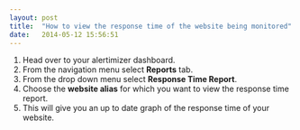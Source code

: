 ```yaml
---
layout: post
title:  "How to view the response time of the website being monitored"
date:   2014-05-12 15:56:51
---
```


1. Head over to your alertimizer dashboard.
2. From the navigation menu select **Reports** tab.
3. From the drop down menu select **Response Time Report**.
4. Choose the **website alias** for which you want to view the response time report.
5. This will give you an up to date graph of the response time of your website.
